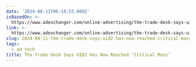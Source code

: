 ```yaml
---
date: '2024-08-11T06:18:53.000Z'
isBasedOn: >-
  https://www.adexchanger.com/online-advertising/the-trade-desk-says-uid2-has-now-reached-critical-mass/
link: >-
  https://www.adexchanger.com/online-advertising/the-trade-desk-says-uid2-has-now-reached-critical-mass/
slug: 2024-08-11-the-trade-desk-says-uid2-has-now-reached-critical-mass
tags:
  - ad tech
title: The Trade Desk Says UID2 Has Now Reached ‘Critical Mass’
---
```

 
